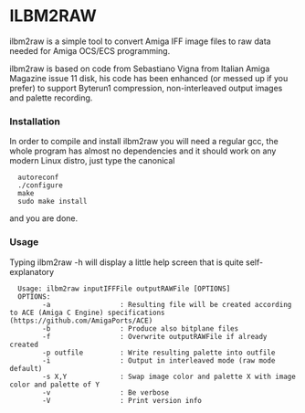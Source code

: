 # ILBM2RAW

ilbm2raw is a simple tool to convert Amiga IFF image files to raw data needed for Amiga OCS/ECS programming.  

ilbm2raw is based on code from Sebastiano Vigna from Italian Amiga Magazine issue 11 disk, his code has been enhanced (or messed up if you prefer) to support Byterun1 compression, non-interleaved output images and palette recording.

### Installation

In order to compile and install ilbm2raw you will need a regular gcc, the whole program has almost no dependencies and it should work on any modern Linux distro, just type the canonical
```
  autoreconf
  ./configure
  make
  sudo make install
```

and you are done.

### Usage

Typing ilbm2raw -h will display a little help screen that is quite self-explanatory

```
  Usage: ilbm2raw inputIFFFile outputRAWFile [OPTIONS]
  OPTIONS:
        -a                 : Resulting file will be created according to ACE (Amiga C Engine) specifications (https://github.com/AmigaPorts/ACE)
        -b                 : Produce also bitplane files
        -f                 : Overwrite outputRAWFile if already created
        -p outfile         : Write resulting palette into outfile
        -i                 : Output in interleaved mode (raw mode default)
        -s X,Y             : Swap image color and palette X with image color and palette of Y
        -v                 : Be verbose
        -V                 : Print version info

```


